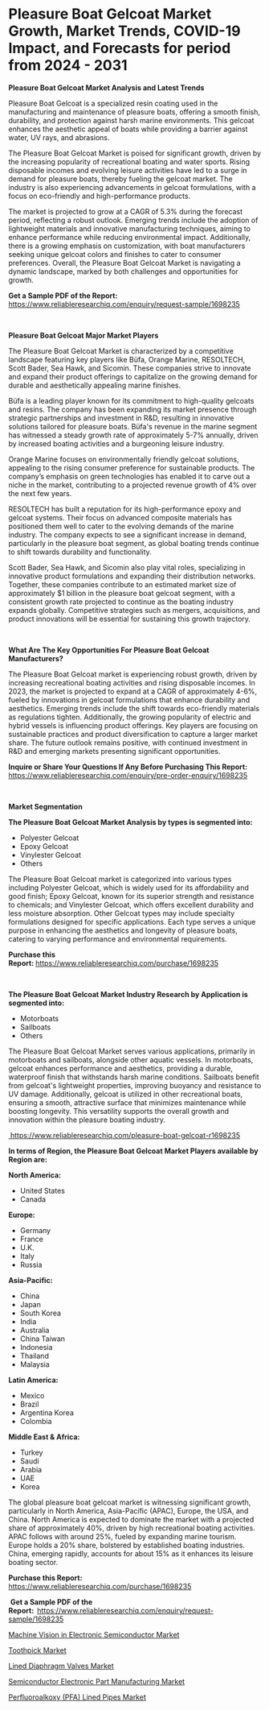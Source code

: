 <p><h1>Pleasure Boat Gelcoat Market Growth, Market Trends, COVID-19 Impact, and Forecasts for period from 2024 - 2031</h1></p><p><strong>Pleasure Boat Gelcoat Market Analysis and Latest Trends</strong></p>
<p><p>Pleasure Boat Gelcoat is a specialized resin coating used in the manufacturing and maintenance of pleasure boats, offering a smooth finish, durability, and protection against harsh marine environments. This gelcoat enhances the aesthetic appeal of boats while providing a barrier against water, UV rays, and abrasions. </p><p>The Pleasure Boat Gelcoat Market is poised for significant growth, driven by the increasing popularity of recreational boating and water sports. Rising disposable incomes and evolving leisure activities have led to a surge in demand for pleasure boats, thereby fueling the gelcoat market. The industry is also experiencing advancements in gelcoat formulations, with a focus on eco-friendly and high-performance products. </p><p>The market is projected to grow at a CAGR of 5.3% during the forecast period, reflecting a robust outlook. Emerging trends include the adoption of lightweight materials and innovative manufacturing techniques, aiming to enhance performance while reducing environmental impact. Additionally, there is a growing emphasis on customization, with boat manufacturers seeking unique gelcoat colors and finishes to cater to consumer preferences. Overall, the Pleasure Boat Gelcoat Market is navigating a dynamic landscape, marked by both challenges and opportunities for growth.</p></p>
<p><strong>Get a Sample PDF of the Report:&nbsp;</strong> <a href="https://www.reliableresearchiq.com/enquiry/request-sample/1698235?utm_campaign=1117&utm_medium=2&utm_source=Github&utm_content=ia&utm_term=04102024&utm_id=pleasure-boat-gelcoat">https://www.reliableresearchiq.com/enquiry/request-sample/1698235</a></p>
<p>&nbsp;</p>
<p><strong>Pleasure Boat Gelcoat Major Market Players</strong></p>
<p><p>The Pleasure Boat Gelcoat Market is characterized by a competitive landscape featuring key players like Büfa, Orange Marine, RESOLTECH, Scott Bader, Sea Hawk, and Sicomin. These companies strive to innovate and expand their product offerings to capitalize on the growing demand for durable and aesthetically appealing marine finishes.</p><p>Büfa is a leading player known for its commitment to high-quality gelcoats and resins. The company has been expanding its market presence through strategic partnerships and investment in R&D, resulting in innovative solutions tailored for pleasure boats. Büfa's revenue in the marine segment has witnessed a steady growth rate of approximately 5-7% annually, driven by increased boating activities and a burgeoning leisure industry.</p><p>Orange Marine focuses on environmentally friendly gelcoat solutions, appealing to the rising consumer preference for sustainable products. The company’s emphasis on green technologies has enabled it to carve out a niche in the market, contributing to a projected revenue growth of 4% over the next few years.</p><p>RESOLTECH has built a reputation for its high-performance epoxy and gelcoat systems. Their focus on advanced composite materials has positioned them well to cater to the evolving demands of the marine industry. The company expects to see a significant increase in demand, particularly in the pleasure boat segment, as global boating trends continue to shift towards durability and functionality.</p><p>Scott Bader, Sea Hawk, and Sicomin also play vital roles, specializing in innovative product formulations and expanding their distribution networks. Together, these companies contribute to an estimated market size of approximately $1 billion in the pleasure boat gelcoat segment, with a consistent growth rate projected to continue as the boating industry expands globally. Competitive strategies such as mergers, acquisitions, and product innovations will be essential for sustaining this growth trajectory.</p></p>
<p>&nbsp;</p>
<p><strong>What Are The Key Opportunities For Pleasure Boat Gelcoat Manufacturers?</strong></p>
<p><p>The Pleasure Boat Gelcoat market is experiencing robust growth, driven by increasing recreational boating activities and rising disposable incomes. In 2023, the market is projected to expand at a CAGR of approximately 4-6%, fueled by innovations in gelcoat formulations that enhance durability and aesthetics. Emerging trends include the shift towards eco-friendly materials as regulations tighten. Additionally, the growing popularity of electric and hybrid vessels is influencing product offerings. Key players are focusing on sustainable practices and product diversification to capture a larger market share. The future outlook remains positive, with continued investment in R&D and emerging markets presenting significant opportunities.</p></p>
<p><strong>Inquire or Share Your Questions If Any Before Purchasing This Report:</strong> <a href="https://www.reliableresearchiq.com/enquiry/pre-order-enquiry/1698235?utm_campaign=1117&utm_medium=2&utm_source=Github&utm_content=ia&utm_term=04102024&utm_id=pleasure-boat-gelcoat">https://www.reliableresearchiq.com/enquiry/pre-order-enquiry/1698235</a></p>
<p>&nbsp;</p>
<p><strong>Market Segmentation</strong></p>
<p><strong>The Pleasure Boat Gelcoat Market Analysis by types is segmented into:</strong></p>
<p><ul><li>Polyester Gelcoat</li><li>Epoxy Gelcoat</li><li>Vinylester Gelcoat</li><li>Others</li></ul></p>
<p><p>The Pleasure Boat Gelcoat market is categorized into various types including Polyester Gelcoat, which is widely used for its affordability and good finish; Epoxy Gelcoat, known for its superior strength and resistance to chemicals; and Vinylester Gelcoat, which offers excellent durability and less moisture absorption. Other Gelcoat types may include specialty formulations designed for specific applications. Each type serves a unique purpose in enhancing the aesthetics and longevity of pleasure boats, catering to varying performance and environmental requirements.</p></p>
<p><strong>Purchase this Report:&nbsp;</strong><a href="https://www.reliableresearchiq.com/purchase/1698235?utm_campaign=1117&utm_medium=2&utm_source=Github&utm_content=ia&utm_term=04102024&utm_id=pleasure-boat-gelcoat">https://www.reliableresearchiq.com/purchase/1698235</a></p>
<p>&nbsp;</p>
<p><strong>The Pleasure Boat Gelcoat Market Industry Research by Application is segmented into:</strong></p>
<p><ul><li>Motorboats</li><li>Sailboats</li><li>Others</li></ul></p>
<p><p>The Pleasure Boat Gelcoat Market serves various applications, primarily in motorboats and sailboats, alongside other aquatic vessels. In motorboats, gelcoat enhances performance and aesthetics, providing a durable, waterproof finish that withstands harsh marine conditions. Sailboats benefit from gelcoat's lightweight properties, improving buoyancy and resistance to UV damage. Additionally, gelcoat is utilized in other recreational boats, ensuring a smooth, attractive surface that minimizes maintenance while boosting longevity. This versatility supports the overall growth and innovation within the pleasure boating industry.</p></p>
<p><a href="https://www.reliableresearchiq.com/pleasure-boat-gelcoat-r1698235?utm_campaign=1117&utm_medium=2&utm_source=Github&utm_content=ia&utm_term=04102024&utm_id=pleasure-boat-gelcoat">&nbsp;https://www.reliableresearchiq.com/pleasure-boat-gelcoat-r1698235</a></p>
<p><strong>In terms of Region, the Pleasure Boat Gelcoat Market Players available by Region are:</strong></p>
<p>
    <p> <strong> North America: </strong>
        <ul>
            <li>United States</li>
            <li>Canada</li>
        </ul>
        </p> 
    <p> <strong> Europe: </strong>
        <ul>
            <li>Germany</li>
            <li>France</li>
            <li>U.K.</li>
            <li>Italy</li>
            <li>Russia</li>
        </ul>
        </p> 
    <p> <strong> Asia-Pacific: </strong>
        <ul>
            <li>China</li>
            <li>Japan</li>
            <li>South Korea</li>
            <li>India</li>
            <li>Australia</li>
            <li>China Taiwan</li>
            <li>Indonesia</li>
            <li>Thailand</li>
            <li>Malaysia</li>
        </ul>
        </p> 
    <p> <strong> Latin America: </strong>
        <ul>
            <li>Mexico</li>
            <li>Brazil</li>
            <li>Argentina Korea</li>
            <li>Colombia</li>
        </ul>
        </p> 
    <p> <strong> Middle East & Africa: </strong>
        <ul>
            <li>Turkey</li>
            <li>Saudi</li>
            <li>Arabia</li>
            <li>UAE</li>
            <li>Korea</li>
        </ul>
    </p>
    </p>
<p><p>The global pleasure boat gelcoat market is witnessing significant growth, particularly in North America, Asia-Pacific (APAC), Europe, the USA, and China. North America is expected to dominate the market with a projected share of approximately 40%, driven by high recreational boating activities. APAC follows with around 25%, fueled by expanding marine tourism. Europe holds a 20% share, bolstered by established boating industries. China, emerging rapidly, accounts for about 15% as it enhances its leisure boating sector.</p></p>
<p><strong>Purchase this Report: </strong><a href="https://www.reliableresearchiq.com/purchase/1698235?utm_campaign=1117&utm_medium=2&utm_source=Github&utm_content=ia&utm_term=04102024&utm_id=pleasure-boat-gelcoat">https://www.reliableresearchiq.com/purchase/1698235</a></p>
<p>&nbsp;<strong>Get a Sample PDF of the Report:&nbsp;&nbsp;</strong><a href="https://www.reliableresearchiq.com/enquiry/request-sample/1698235?utm_campaign=1117&utm_medium=2&utm_source=Github&utm_content=ia&utm_term=04102024&utm_id=pleasure-boat-gelcoat">https://www.reliableresearchiq.com/enquiry/request-sample/1698235</a></p>
<p><strong></strong></p>
<p><p><a href="https://issuu.com/reportprime-2/docs/machine-vision-in-electronic-semico_9513c52413bf30?utm_campaign=1117&utm_medium=2&utm_source=Github&utm_content=ia&utm_term=04102024&utm_id=pleasure-boat-gelcoat">Machine Vision in Electronic Semiconductor Market</a></p><p><a href="https://www.linkedin.com/pulse/global-toothpick-market-sector2024-2031-metrics-strategic-9axie?utm_campaign=1117&utm_medium=2&utm_source=Github&utm_content=ia&utm_term=04102024&utm_id=pleasure-boat-gelcoat">Toothpick Market</a></p><p><a href="https://github.com/SotoRodolfo12/Market-Research-Report-List-1/blob/main/lined-diaphragm-valves-market.md?utm_campaign=1117&utm_medium=2&utm_source=Github&utm_content=ia&utm_term=04102024&utm_id=pleasure-boat-gelcoat">Lined Diaphragm Valves Market</a></p><p><a href="https://issuu.com/reportprime-2/docs/semiconductor-electronic-part-manuf_b41f55148c8e3d?utm_campaign=1117&utm_medium=2&utm_source=Github&utm_content=ia&utm_term=04102024&utm_id=pleasure-boat-gelcoat">Semiconductor Electronic Part Manufacturing Market</a></p><p><a href="https://github.com/SaraPrifti82/Market-Research-Report-List-1/blob/main/perfluoroalkoxy-pfa-lined-pipes-market.md?utm_campaign=1117&utm_medium=2&utm_source=Github&utm_content=ia&utm_term=04102024&utm_id=pleasure-boat-gelcoat">Perfluoroalkoxy (PFA) Lined Pipes Market</a></p></p>